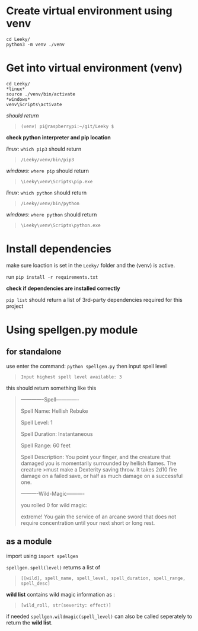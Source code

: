 # Create virtual environment using venv
```
cd Leeky/
python3 -m venv ./venv
```

# Get into virtual environment (venv)
```
cd Leeky/
*linux*
source ./venv/bin/activate
*windows*
venv\Scripts\activate
```
*should return*
>`(venv) pi@raspberrypi:~/git/Leeky $ `


**check python interpreter and pip location**

*linux*: `which pip3` should return 
>`/Leeky/venv/bin/pip3`

*windows*: `where pip` should return 
>`\Leeky\venv\Scripts\pip.exe `

*linux*: `which python` should return 
>`/Leeky/venv/bin/python`

*windows*: `where python` should return 
>`\Leeky\venv\Scripts\python.exe`


# Install dependencies
make sure loaction is set in the `Leeky/` folder and the (venv) is active.

run `pip install -r requirements.txt`

**check if dependencies are installed correctly**

`pip list` should return a list of 3rd-party dependencies required for this project

# Using spellgen.py module
## for standalone 
use enter the command:
`python spellgen.py`
then input spell level
>`Input highest spell level available: 3 `
>
this should return something like this

>————-Spell————- 
>
>Spell Name: Hellish Rebuke 
>
>Spell Level: 1     
>
>Spell Duration: Instantaneous 
>
>Spell Range: 60 feet   
>
>Spell Description: You point your finger, and the creature that damaged you is momentarily surrounded by hellish flames. The creature >must make a Dexterity saving throw. It takes 2d10 fire damage on a failed save, or half as much damage on a successful one.  
>
>———-Wild-Magic———-         
>
>you rolled 0 for wild magic:    
>
>extreme! You gain the service of an arcane sword that does not require concentration until your next short or long rest.

## as a module 
import using
`import spellgen` 

`spellgen.spell(level)` returns a list of
>`[[wild], spell_name, spell_level, spell_duration, spell_range, spell_desc]`

**wild list** contains wild magic information as :
>`[wild_roll, str(severity: effect)]`

if needed `spellgen.wildmagic(spell_level)` can also be called seperately to return the **wild list**.

